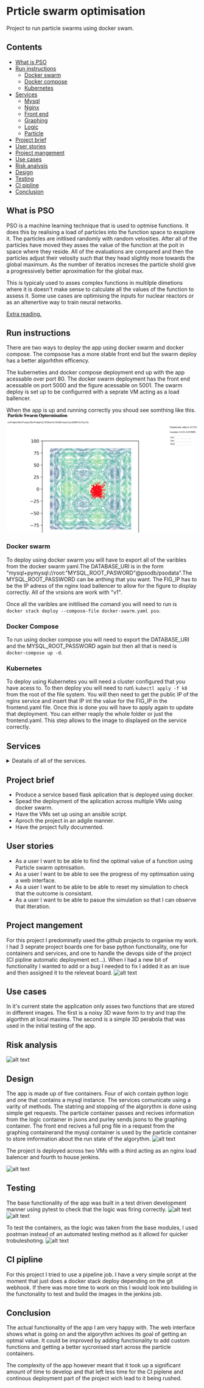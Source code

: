 # Prticle swarm optimisation

Project to run particle swarms using docker swam.

## Contents
* [What is PSO](#PSO)
* [Run instructions](#Run_instructions)
  - [Docker swarm](#RDS)
  - [Docker compose](#RDC)
  - [Kubernetes](#k8)
* [Services](#services)
  - [Mysql](#mysql)
  - [Nginx](#nginx)
  - [Front end](#frontend)
  - [Graphing](#graphing)
  - [Logic](#logic)
  - [Particle](#particle)
* [Project brief](#PB)
* [User stories](#User_Stories)
* [Project mangement](#PM)
* [Use cases](#Use_cases)
* [Risk analysis](#Risk)
* [Design](#Design)
* [Testing](#Testing)
* [CI pipline](#CI)
* [Conclusion](#Conclusion)

<a name="PSO"></a>
## What is PSO

PSO is a machine learning technique that is used to optmise functions. It does this by realising a load of particles into the function space to exsplore it. The particles are initlised randomly with random velosities. After all of the particles have moved they asses the value of the function at the poit in space where they reside. All of the evaluations are compared and then the particles adjust their velosity such that they head slightly more towards the global maximum. As the number of iteratios increses the particle shold give a progressively better aproximation for the global max.

This is typicaly used to asses complex functions in multilple dimetions where it is doesn't make sense to calculate all the values of the function to assess it. Some use cases are optimising the inputs for nuclear reactors or as an altenertive way to train neural networks.

[Extra reading.](https://en.wikipedia.org/wiki/Particle_swarm_optimization)

<a name="Run_instructions"></a>
## Run instructions

There are two ways to deploy the app using docker swarm and docker compose. The compsose has a more stable front end but the swarm deploy has a better algorhthm efficency.

The kuberneties and docker compose deployment end up with the app acessable over port 80. The docker swarm deployment has the front end acessable on port 5000 and the figure acessable on 5001. The swarm deploy is set up to be configurred with a seprate VM acting as a load ballencer.

When the app is up and running correctly you shoud see somthing like this.
![alt text](Media/web_app.png)

<a name="RDS"></a>
### Docker swarm
To deploy using docker swarm you will have to export all of the varibles from the docker swarm yaml.The DATABASE_URI is in the form "mysql+pymysql://root:"MYSQL_ROOT_PASWORD"@psodb/psodata".The MYSQL_ROOT_PASSWORD can be anthing that you want. The FIG_IP has to be the IP adress of the nginx load ballencer to allow for the figure to display correctly. All of the vrsions are work with "v1".

Once all the varibles are initilised the comand you will need to run is\
```docker stack deploy --compose-file docker-swarm.yaml pso```.

<a name="RDC"></a>
### Docker Compose
To run using docker compose you will need to export the DATABASE_URI and the MYSQL_ROOT_PASSWORD again but then all that is need is\
```docker-compose up -d```.

<a name="k8"></a>
### Kubernetes
To deploy using Kubernetes you will need a cluster configured that you have acess to. To then deploy you will need to run\ 
```kubectl apply -f k8```\
from the root of the file system. You will then need to get the public IP of the nginx service and insert that IP int the value for the FIG_IP in the frontend.yaml file. Once this is done you will have to apply again to update that deployment. You can either reaply the whole folder or just the frontend.yaml. This step allows to the image to displayed on the service correctly.  

<a name="services"></a>
## Services
<details>
	<summary>Deatails of all of the services.</summary>
	<a name="mysql"></a>
	### Mysql
	Simple Mysql container with the data structure needed already confiured to track the progression of the itterations. Also contains all of the flags that crontrool the run flags.

	<a name="nginx"></a>
	### Nginx
	Nginx container to act as a load ballencer to the various other services only exposing the front end and pade that the figure is displayed on so it can be pulled by the html code.

	<a name="frontend"></a>
	### Front end
	Faslk aplication that displays the progress of the algorythm along with 3 buttons. These provide start, stop, and reset functionality.

	<a name="graphing"></a>
	### Graphing service
	Service that uses [numpy](https://numpy.org) and [matplotlib](https://matplotlib.org) to generate a base contoure plot of the function being used. The location of the particles and their veloicites are recived in a post request from the particle service once it has completed an itteration. This data is then used to overlay the particles onto the contour plot and serve this up as a png file on the \figure page.

	<a name="logic"></a>
	### Logic
	Service to asess the overal progress of the algroythim. It recives the locations of all the particels in a json from the particle service. Once recived the function is evaluated at the location of all of the particles. These values are compared to the current global maximum pulled from the databse. If a value is greater the value of the database is updated to reflect that if not the previous value is entered again. At the end of iterating through the particles the current postion of the global maximum is sent back to the particle service.

	<a name="particle"></a>
	### Particle
	This is the core service of the algorythm. It controls all of the logic for the particles. Once triggered the service checks to see if the particles for the dimulation have been generated correctly and if they haven't it generates them. Once the particles have been sucessfully genrated a run loop is entered that is dependent on a flag stored in the database. In this loop the particles are moved and then their values are sent off the relevant services. When the global max location is recived the veloicity of all of the particles is updated to move slightly more towards it. This loop will contiue untill the run flag is updated in the databse. As the itterations increase all of the particles should converge on the global maximum found by the algorythm due to the drag on the particles.

</details>

<a name="PB"></a>
## Project brief
* Produce a service based flask aplication that is deployed using docker.
* Spead the deployment of the aplication across multiple VMs using docker swarm.
* Have the VMs set up using an ansible script.
* Aproch the project in an adgile manner.
* Have the project fully documented.

<a name="User_Stories"></a>
## User stories
* As a user I want to be able to find the optimal value of a function using Particle swarm optmisation.
* As a user I want to be able to see the progress of my optimsation using a web interface.
* As a user I want to be able to be able to reset my simulation to check that the outcome is consistant.
* As a user I want to be able to pasue the simulation so that I can observe that itteration.

<a name="PM"></a>
## Project mangement
For this project I predominatly used the github projects to organise my work. I had 3 seprate project boards one for base python functionality, one for containers and services, and one to handle the devops side of the project (CI pipline automatic deployment ect...). When I had a new bit of functionality I wanted to add or a bug I needed to fix I added it as an isue and then assigned it to the releveat board.
![alt text](Media/Git%20project.png)

<a name="Use_Cases"></a>
## Use cases
In it's current state the application only asses two functions that are stored in different images. The first is a noisy 3D wave form to try and trap the algorthm at local maxima. The second is a simple 3D perabola that was used in the initial testing of the app.

<a name="Risk"></a>
## Risk analysis
![alt text](Media/Screenshot%202020-04-06%20at%2008.28.14.png)

<a name="Design"></a>
## Design
The app is made up of five containers. Four of wich contain python logic and one that contains a mysql instance. The services comunicate using a varity of methods. The statring and stopping of the algorythm is done using simple get requests. The particle container passes and recives information from the logic container in jsons and purley sends jsons to the graphing container. The front end recives a full png file in a request from the graphing containerand the mysql container is used by the particle container to store imformation about the run state of the algorythm.
![alt text](Media/Service%20layout.png)

The project is deployed across two VMs with a third acting as an nginx load balencer and fourth to house jenkins.

![alt text](Media/VM%20layout.png)
<a name="Testing"></a>
## Testing
The base functionality of the app was built in a test driven development manner using pytest to check that the logic was firing correctly.
![alt text](Media/particle%20test.png)
![alt text](Media/logic%20test.png)

To test the containers, as the logic was taken from the base modules, I used postman instead of an automated testing method as it allowd for quicker trobuleshoting.
![alt text](Media/Postman.png)

<a name="CI"></a>
## CI pipline 
For this project I tried to use a pipeline job. I have a very simple script at the moment that just does a docker stack deploy depending on the git webhook. If there was more time to work on this I would look into building in the functonality to test and build the images in the jenkins job.

<a name="Conclusion"></a>
## Conclusion
The actual functionality of the app I am very happy with. The web interface shows what is going on and the algorythm achives its goal of getting an optmal value. It could be improved by adding functionality to add custom functions and getting a better sycronised start across the particle containers.

The complexity of the app however meant that it took up a significant amount of time to develop and that left less time for the CI piplene and continous deployment part of the project wich lead to it being rushed.
